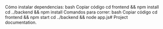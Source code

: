 Cómo instalar dependencias:
bash
Copiar código
cd frontend && npm install
cd ../backend && npm install
Comandos para correr:
bash
Copiar código
cd frontend && npm start
cd ../backend && node app.js# Project documentation.